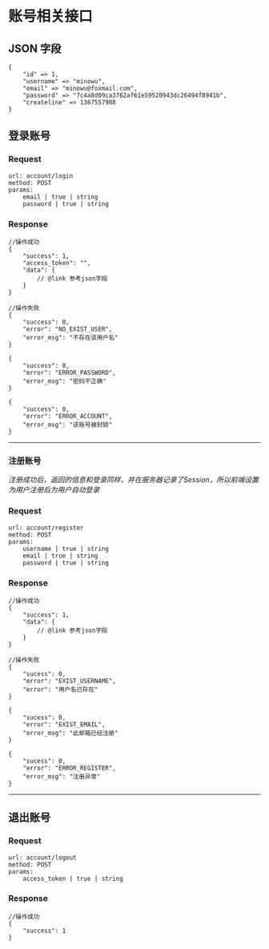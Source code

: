 # 账号相关接口

## JSON 字段

	{
		"id" => 1,
		"username" => "minowu",
		"email" => "minowu@foxmail.com",
		"password" => "7c4a8d09ca3762af61e59520943dc26494f8941b",
		"createline" => 1367557908
	}

## 登录账号

### Request

	url: account/login
	method: POST
	params:
		email | true | string
		password | true | string

### Response

	//操作成功
	{
		"success": 1,
		"access_token": "",
		"data": {
			// @link 参考json字段
		}
	}

	//操作失败
	{
		"success": 0,
		"error": "NO_EXIST_USER",
		"error_msg": "不存在该用户名"
	}

	{
		"success": 0,
		"error": "ERROR_PASSWORD",
		"error_msg": "密码不正确"
	}

	{
		"success": 0,
		"error": "ERROR_ACCOUNT",
		"error_msg": "该账号被封锁"
	}

---

### 注册账号

*注册成功后，返回的信息和登录同样，并在服务器记录了Session，所以前端设置为用户注册后为用户自动登录*

### Request

	url: account/register
	method: POST
	params:
		username | true | string
		email | true | string
		password | true | string

### Response

	//操作成功
	{
		"success": 1,
		"data": {
			// @link 参考json字段
		}
	}

	//操作失败
	{
		"sucess": 0,
		"error": "EXIST_USERNAME",
		"error": "用户名已存在"
	}

	{
		"sucess": 0,
		"error": "EXIST_EMAIL",
		"error_msg": "此邮箱已经注册"
	}

	{
		"sucess": 0,
		"error": "ERROR_REGISTER",
		"error_msg": "注册异常"
	}

---

## 退出账号

### Request

	url: account/logout
	method: POST
	params:
		access_token | true | string

### Response

	//操作成功
	{
		"success": 1
	}
